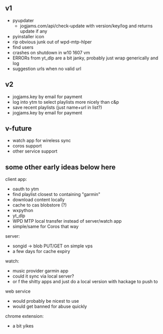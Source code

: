 ## v1

- pyupdater
  - jogjams.com/api/check-update with version/key/log and returns update if any
- pyinstaller icon
- rip obvious junk out of wpd-mtp-hlper
- find users
- crashes on shutdown in w10 1607 vm
- ERRORs from yt_dlp are a bit janky, probably just wrap generically and log
- suggestion urls when no valid url

## v2

- jogjams.key by email for payment
- log into ytm to select playlists more nicely than c&p
- save recent playlists (just name+url in list?)
- jogjams.key by email for payment

## v-future

- watch app for wireless sync
- coros support
- other service support



## some other early ideas below here

client app:

- oauth to ytm
- find playlist closest to containing "garmin"
- download content locally
- cache to cas blobstore (?)
- wxpython
- yt\_dlp
- WPD MTP local transfer instead of server/watch app
- simple/same for Coros that way




server:
- songid -> blob PUT/GET on simple vps
- a few days for cache expiry

watch:
- music provider garmin app
- could it sync via local server?
- or f the shitty apps and just do a local version with hackage to push to 

web service
- would probably be nicest to use
- would get banned for abuse quickly

chrome extension:
- a bit yikes

